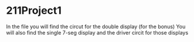 # 211Project1
In the file you will find the circut for the double display (for the bonus)
You will also find the single 7-seg display and the driver circit for those displays
